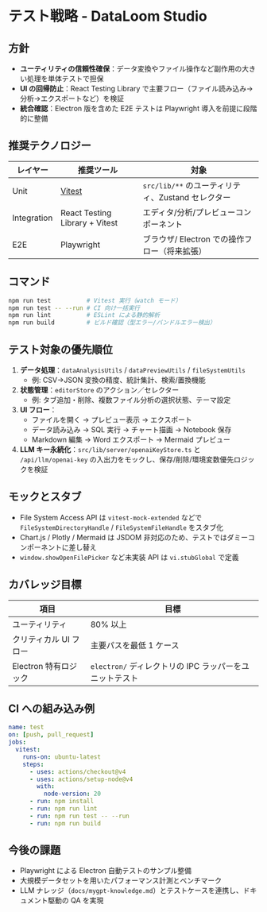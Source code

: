 # テスト戦略 - DataLoom Studio

## 方針
- **ユーティリティの信頼性確保**：データ変換やファイル操作など副作用の大きい処理を単体テストで担保
- **UI の回帰防止**：React Testing Library で主要フロー（ファイル読み込み→分析→エクスポートなど）を検証
- **統合確認**：Electron 版を含めた E2E テストは Playwright 導入を前提に段階的に整備

## 推奨テクノロジー
| レイヤー | 推奨ツール | 対象 |
| ---- | ---- | ---- |
| Unit | [Vitest](https://vitest.dev/) | `src/lib/**` のユーティリティ、Zustand セレクター |
| Integration | React Testing Library + Vitest | エディタ/分析/プレビューコンポーネント |
| E2E | Playwright | ブラウザ/ Electron での操作フロー（将来拡張） |

## コマンド
```bash
npm run test          # Vitest 実行（watch モード）
npm run test -- --run # CI 向け一括実行
npm run lint          # ESLint による静的解析
npm run build         # ビルド確認（型エラー/バンドルエラー検出）
```

## テスト対象の優先順位
1. **データ処理**：`dataAnalysisUtils` / `dataPreviewUtils` / `fileSystemUtils`
   - 例: CSV→JSON 変換の精度、統計集計、検索/置換機能
2. **状態管理**：`editorStore` のアクション／セレクター
   - 例: タブ追加・削除、複数ファイル分析の選択状態、テーマ設定
3. **UI フロー**：
   - ファイルを開く → プレビュー表示 → エクスポート
   - データ読み込み → SQL 実行 → チャート描画 → Notebook 保存
   - Markdown 編集 → Word エクスポート → Mermaid プレビュー
4. **LLM キー永続化**：`src/lib/server/openaiKeyStore.ts` と `/api/llm/openai-key` の入出力をモックし、保存/削除/環境変数優先ロジックを検証

## モックとスタブ
- File System Access API は `vitest-mock-extended` などで `FileSystemDirectoryHandle` / `FileSystemFileHandle` をスタブ化
- Chart.js / Plotly / Mermaid は JSDOM 非対応のため、テストではダミーコンポーネントに差し替え
- `window.showOpenFilePicker` など未実装 API は `vi.stubGlobal` で定義

## カバレッジ目標
| 項目 | 目標 |
| ---- | ---- |
| ユーティリティ | 80% 以上 |
| クリティカル UI フロー | 主要パスを最低 1 ケース |
| Electron 特有ロジック | `electron/` ディレクトリの IPC ラッパーをユニットテスト |

## CI への組み込み例
```yaml
name: test
on: [push, pull_request]
jobs:
  vitest:
    runs-on: ubuntu-latest
    steps:
      - uses: actions/checkout@v4
      - uses: actions/setup-node@v4
        with:
          node-version: 20
      - run: npm install
      - run: npm run lint
      - run: npm run test -- --run
      - run: npm run build
```

## 今後の課題
- Playwright による Electron 自動テストのサンプル整備
- 大規模データセットを用いたパフォーマンス計測とベンチマーク
- LLM ナレッジ（`docs/mygpt-knowledge.md`）とテストケースを連携し、ドキュメント駆動の QA を実現
